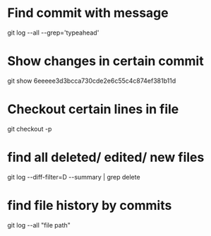 
 # Find commit with message
   git log --all --grep='typeahead'
  
 # Show changes in certain commit
  git show 6eeeee3d3bcca730cde2e6c55c4c874ef381b11d
  
 # Checkout certain lines in file
   git checkout -p
   
 # find all deleted/ edited/ new files
   git log --diff-filter=D --summary | grep delete
   
 # find file history by commits
   git log --all "file path"
   
